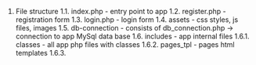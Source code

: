 1. File structure
  1.1. index.php - entry point to app
  1.2. register.php - registration form
  1.3. login.php - login form
  1.4. assets - css styles, js files, images
  1.5. db-connection - consists of db_connection.php -> connection to app MySql data base
  1.6. includes - app internal files
       1.6.1. classes - all app php files with classes
       1.6.2. pages_tpl - pages html templates
       1.6.3. 
